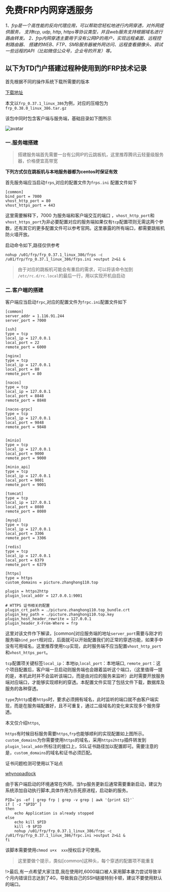# 免费FRP内网穿透服务

*1、frp是一个高性能的反向代理应用，可以帮助您轻松地进行内网穿透，对外网提供服务， 支持tcp, udp, http, https等协议类型，并且web服务支持根据域名进行路由转发。*
*2、frp内网穿透主要用于没有公网IP的用户，实现远程桌面、远程控制路由器、 搭建的WEB、FTP、SMB服务器被外网访问、远程查看摄像头、调试一些远程的API（比如微信公众号，企业号的开发）等。*



## 以下为TD门户搭建过程种使用到的FRP技术记录



首先根据不同的操作系统下载所需要的版本

[下载地址](https://github.com/fatedier/frp/releases)

本文以`frp_0.37.1_linux_386`为例，对应的压缩包为`frp_0.38.0_linux_386.tar.gz`

该包中同时包含客户端与服务端，基础目录如下图所示



![avatar](https://picture.zhanghong110.top/docsify/16390328581787.png)

### 一.服务端搭建



> 搭建服务端首先需要一台有公网IP的云跳板机，这里推荐腾讯云轻量级服务器，价格便宜高带宽



**下列方式仅在跳板机与本地服务器都为centos时保证有效**

首先服务端应当启动`frps`,对应的配置文件为`frps.ini` 配置文件如下

```
[common]
bind_port = 7000
vhost_http_port = 80
vhost_https_port = 443
```

这里需要解释下，7000 为服务端和客户端交互的端口 ，`vhost_http_port`和`vhost_https_port`为非必要配置对应的服务端如果仅有`tcp`配置项则无需这两个参数，还有其它的更多配置文件可以参考官网。这里暴露的所有端口，都需要跳板机防火墙开放。

启动命令如下,路径仅供参考

```
nohup /u01/frp/frp_0.37.1_linux_386/frps -c /u01/frp/frp_0.37.1_linux_386/frps.ini >output 2>&1 &
```

> 由于对应的跳板机可能会有重启的需求，可以将该命令加到 `/etc/rc.d/rc.local`的最后一行，用以实现开机自启动



### 二.客户端的搭建

客户端应当启动`frpc`,对应的配置文件为`frpc.ini`配置文件如下

```
[common]
server_addr = 1.116.91.244
server_port = 7000

[ssh]
type = tcp
local_ip = 127.0.0.1
local_port = 22
remote_port = 6000

[nginx]
type = tcp
local_ip = 127.0.0.1
local_port = 80
remote_port = 80

[nacos]
type = tcp
local_ip = 127.0.0.1
local_port = 8848
remote_port = 8848

[nacos-grpc]
type = tcp
local_ip = 127.0.0.1
local_port = 9848
remote_port = 9848


[minio]
type = tcp
local_ip = 127.0.0.1
local_port = 9000
remote_port = 9000

[minio_api]
type = tcp
local_ip = 127.0.0.1
local_port = 9001
remote_port = 9001

[tomcat]
type = tcp
local_ip = 127.0.0.1
local_port = 8080
remote_port = 8080

[mysql]
type = tcp
local_ip = 127.0.0.1
local_port = 3306
remote_port = 3306

[redis]
type = tcp
local_ip = 127.0.0.1
local_port = 6379
remote_port = 6379

[https]
type = https
custom_domains = picture.zhanghong110.top

plugin = https2http
plugin_local_addr = 127.0.0.1:9001

# HTTPS 证书相关的配置
plugin_crt_path = ./picture.zhanghong110.top_bundle.crt
plugin_key_path = ./picture.zhanghong110.top.key
plugin_host_header_rewrite = 127.0.0.1
plugin_header_X-From-Where = frp

```

这里对该文件作下解读，[common]对应服务端的地址`server_port`需要与刚才的服务端`bind_port`相对应，后面就可以开始配置我们的正常的穿透功能，如果手中没有可用域名，这里推荐使用`tcp`实现，此时服务端不应当配置`vhost_http_port`和`vhost_https_port`。

`tcp`配置项关键标签`local_ip`：本地ip,`local_port`：本地端口, `remote_port`：这个项目配置后，客户端一旦启动则服务端也会跟着监听这个端口，（这里值得一提的是，本机此时并不会监听该端口，而是由对应的服务来监听）此时需要开放服务端对应端口，才能够实现顺利的穿透。本配置文件实现了包括文件下载，数据库及服务的各种穿透。



`type`为`http`或者`https`时，要求必须拥有域名，此时监听的端口就不由客户端实现，而是在服务端配置好，且不可重复，通过二级域名的变化来实现多个服务穿透。

本文仅介绍`https`,

`https`有时候目标服务需要`https`,`frp`也能够顺利的实现配置如上图所示。`custom_domains`为你需要使用`https`的域名，采用`https2http`插件转发到`plugin_local_addr`所标注的接口上，SSL证书路径加以配置即可。需要注意的是，`custom_domains`的域名和证书必须匹配。

证书问题检测可使用以下站点

[whynopadlock](https://www.whynopadlock.com/)



由于客户端启动的环境通常在外网，当frp服务更新后通常需要重新启动，建议为系统添加自动执行脚本,具体作用为杀死原进程，启动新的服务。

```
PID=`ps -ef | grep frp | grep -v grep | awk '{print $2}'`
if [ -z "$PID" ]
then
    echo Application is already stopped
else
    echo kill $PID
    kill -9 $PID
    nohup /u01/frp/frp_0.37.1_linux_386/frpc -c /u01/frp/frp_0.37.1_linux_386/frpc.ini >output 2>&1 &
fi
```

该脚本需要使用`chmod u+x  xxx`授权后才可使用。



> 这里要做个提示，类似[common]这种头，每个穿透的配置项不能重复

!>最后,有一点希望大家注意,我在使用时,6000端口被人家用脚本暴力尝试导致半个月内错误日志达到了4G，导致我自己的SSH链接特别卡顿，建议不要使用默认的端口。